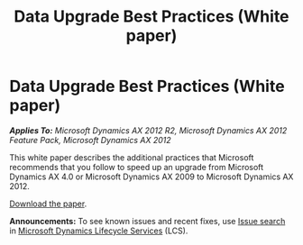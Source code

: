 ﻿---
title: Data Upgrade Best Practices (White paper)
TOCTitle: Data Upgrade Best Practices
ms:assetid: 31a628bf-43ea-4909-afc5-ece5824c6d6d
ms:mtpsurl: https://technet.microsoft.com/en-us/library/Hh781082(v=AX.60)
ms:contentKeyID: 43894488
ms.date: 04/18/2014
mtps_version: v=AX.60
---

# Data Upgrade Best Practices (White paper) 


_**Applies To:** Microsoft Dynamics AX 2012 R2, Microsoft Dynamics AX 2012 Feature Pack, Microsoft Dynamics AX 2012_

This white paper describes the additional practices that Microsoft recommends that you follow to speed up an upgrade from Microsoft Dynamics AX 4.0 or Microsoft Dynamics AX 2009 to Microsoft Dynamics AX 2012.

[Download the paper](http://go.microsoft.com/fwlink/?linkid=238709).

  
**Announcements:** To see known issues and recent fixes, use [Issue search](http://go.microsoft.com/fwlink/?linkid=389258) in [Microsoft Dynamics Lifecycle Services](http://go.microsoft.com/fwlink/?linkid=306505) (LCS).

